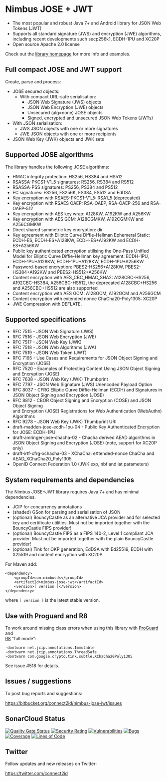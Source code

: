 # Nimbus JOSE + JWT

* The most popular and robust Java 7+ and Android library for JSON Web Tokens 
  (JWT)
* Supports all standard signature (JWS) and encryption (JWE) algorithms, 
  including recent developments such secp256k1, ECDH-1PU and XC20P
* Open source Apache 2.0 license

Check out the [library homepage](https://connect2id.com/products/nimbus-jose-jwt) 
for more info and examples.


## Full compact JOSE and JWT support

Create, parse and process:

* JOSE secured objects:
  * With compact URL-safe serialisation:
    * JSON Web Signature (JWS) objects
    * JSON Web Encryption (JWE) objects
    * Unsecured (alg=none) JOSE objects
    * Signed, encrypted and unsecured JSON Web Tokens (JWTs)
* With JSON serialisation:
  * JWS JSON objects with one or more signatures
  * JWE JSON objects with one or more recipients
* JSON Web Key (JWK) objects and JWK sets


## Supported JOSE algorithms

The library handles the following JOSE algorithms:

* HMAC integrity protection: HS256, HS384 and HS512
* RSASSA-PKCS1-V1_5 signatures: RS256, RS384 and RS512
* RSASSA-PSS signatures: PS256, PS384 and PS512
* EC signatures: ES256, ES256K, ES384, ES512 and EdDSA
* Key encryption with RSAES-PKCS1-V1_5: RSA1_5 (deprecated)
* Key encryption with RSAES OAEP: RSA-OAEP, RSA-OAEP-256 and RSA-OAEP-512
* Key encryption with AES key wrap: A128KW, A192KW and A256KW
* Key encryption with AES GCM: A128CGMKW, A192CGMKW and A256CGMKW
* Direct shared symmetric key encryption: dir
* Key agreement with Elliptic Curve Diffie-Hellman Ephemeral Static: ECDH-ES,
  ECDH-ES+A128KW, ECDH-ES+A192KW and ECDH-ES+A256KW
* Public key authenticated encryption utilising the One-Pass Unified Model for 
  Elliptic Curve Diffie-Hellman key agreement: ECDH-1PU, ECDH-1PU+A128KW, 
  ECDH-1PU+A128KW, ECDH-1PU+A256KW
* Password-based encryption: PBES2-HS256+A128KW, PBES2-HS384+A192KW and
  PBES2-HS512+A256KW
* Content encryption with AES_CBC_HMAC_SHA2: A128CBC-HS256, A192CBC-HS384,
  A256CBC-HS512, the deprecated A128CBC+HS256 and A256CBC+HS512 are also
  supported
* Content encryption with AES GCM: A128GCM, A192GCM and A256GCM
* Content encryption with extended nonce ChaCha20-Poly1305: XC20P
* JWE Compression with DEFLATE.


## Supported specifications

* RFC 7515 - JSON Web Signature (JWS)
* RFC 7516 - JSON Web Encryption (JWE)
* RFC 7517 - JSON Web Key (JWK)
* RFC 7518 - JSON Web Algorithms (JWA)
* RFC 7519 - JSON Web Token (JWT)
* RFC 7165 - Use Cases and Requirements for JSON Object Signing and Encryption
  (JOSE)
* RFC 7520 - Examples of Protecting Content Using JSON Object Signing and
  Encryption (JOSE)
* RFC 7638 - JSON Web Key (JWK) Thumbprint
* RFC 7797 - JSON Web Signature (JWS) Unencoded Payload Option
* RFC 8037 - CFRG Elliptic Curve Diffie-Hellman (ECDH) and Signatures in JSON 
  Object Signing and Encryption (JOSE)
* RFC 8812 - CBOR Object Signing and Encryption (COSE) and JSON Object Signing  
  and Encryption (JOSE) Registrations for Web Authentication (WebAuthn) 
  Algorithms
* RFC 9278 - JSON Web Key (JWK) Thumbprint URI
* draft-madden-jose-ecdh-1pu-04 - Public Key Authenticated Encryption for JOSE: 
  ECDH-1PU
* draft-amringer-jose-chacha-02 - Chacha derived AEAD algorithms in JSON Object 
  Signing and Encryption (JOSE) (note, support for XC20P only)
* draft-irtf-cfrg-xchacha-03 - XChaCha: eXtended-nonce ChaCha and 
  AEAD_XChaCha20_Poly1305
* OpenID Connect Federation 1.0 (JWK exp, nbf and iat parameters)


## System requirements and dependencies

The Nimbus JOSE+JWT library requires Java 7+ and has minimal dependencies.

* JCIP for concurrency annotations
* (shaded) GSon for parsing and serialisation of JSON
* (optional) BouncyCastle as an alternative JCA provider and for selected key
  and certificate utilities. Must not be imported together with the 
  BouncyCastle FIPS provider!
* (optional) BouncyCastle FIPS as a FIPS 140-2, Level 1 compliant JCA provider.
  Must not be imported together with the plain BouncyCastle provider!
* (optional) Tink for OKP generation, EdDSA with Ed25519, ECDH with X25519 and 
  content encryption with XC20P.

For Maven add:
```
<dependency>
    <groupId>com.nimbusds</groupId>
    <artifactId>nimbus-jose-jwt</artifactId>
    <version>[ version ]</version>
</dependency>
```
where `[ version ]` is the latest stable version.


## Use with Proguard and R8

To work around missing class errors when using this library with 
[ProGuard](https://www.guardsquare.com/manual/configuration/usage) and   
[R8](https://developer.android.com/build/shrink-code) "full mode":

```text
-dontwarn net.jcip.annotations.Immutable
-dontwarn net.jcip.annotations.ThreadSafe
-dontwarn com.google.crypto.tink.subtle.XChaCha20Poly1305
```

See issue #518 for details.


## Issues / suggestions

To post bug reports and suggestions:

<https://bitbucket.org/connect2id/nimbus-jose-jwt/issues>


## SonarCloud Status

[![Quality Gate Status](https://sonarcloud.io/api/project_badges/measure?project=connect2id_nimbus-jose-jwt&metric=alert_status)](https://sonarcloud.io/dashboard?id=connect2id_nimbus-jose-jwt)
[![Security Rating](https://sonarcloud.io/api/project_badges/measure?project=connect2id_nimbus-jose-jwt&metric=security_rating)](https://sonarcloud.io/dashboard?id=connect2id_nimbus-jose-jwt)
[![Vulnerabilities](https://sonarcloud.io/api/project_badges/measure?project=connect2id_nimbus-jose-jwt&metric=vulnerabilities)](https://sonarcloud.io/dashboard?id=connect2id_nimbus-jose-jwt)
[![Bugs](https://sonarcloud.io/api/project_badges/measure?project=connect2id_nimbus-jose-jwt&metric=bugs)](https://sonarcloud.io/dashboard?id=connect2id_nimbus-jose-jwt)
[![Coverage](https://sonarcloud.io/api/project_badges/measure?project=connect2id_nimbus-jose-jwt&metric=coverage)](https://sonarcloud.io/dashboard?id=connect2id_nimbus-jose-jwt)
[![Lines of Code](https://sonarcloud.io/api/project_badges/measure?project=connect2id_nimbus-jose-jwt&metric=ncloc)](https://sonarcloud.io/dashboard?id=connect2id_nimbus-jose-jwt)

## Twitter

Follow updates and new releases on Twitter:

<https://twitter.com/connect2id>

